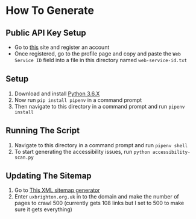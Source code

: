 # How To Generate

## Public API Key Setup

- Go to [this](https://achecker.ca/checker/) site and register an account
- Once registered, go to the profile page and copy and paste the `Web Service ID` field into a file in this directory named `web-service-id.txt`

## Setup

1. Download and install [Python 3.6.X](https://www.python.org/downloads/release/python-368/)
2. Now run `pip install pipenv` in a command prompt
3. Then navigate to this directory in a command prompt and run `pipenv install`

## Running The Script

1. Navigate to this directory in a command prompt and run `pipenv shell`
2. To start generating the accessibility issues, run `python accessibility-scan.py`

## Updating The Sitemap

1. Go to [This XML sitemap generator](https://smallseotools.com/xml-sitemap-generator/)
2. Enter `uxbrighton.org.uk` in to the domain and make the number of pages to crawl 500 (currently gets 108 links but I set to 500 to make sure it gets everything)
